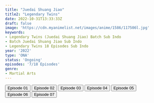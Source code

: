 ```yaml
---
title: "Juedai Shuang Jiao"
title2: "Legendary Twins"
date: 2022-10-31T13:33:33Z
draft: false
image: 'https://cdn.myanimelist.net/images/anime/1586/117506l.jpg'
keywords:
- Legendary Twins (Juedai Shuang Jiao) Batch Sub Indo
- Batch Juedai Shuang Jiao Sub Indo
- Legendary Twins 18 Episodes Sub Indo
year: '2022'
type: 'ONA'
status: 'Ongoing'
episodes: '7/18 Episodes'
genre:
- Martial Arts
---
```


<div class="d-g gg-5 gtc-r ai-c">
<button onclick="window.open('?arc=FsQB1cVkHB_20221004/1/MP4/Kuramanime-LGDTWN-01-480p-Anichin','_blank')">Episode 01</button>
<button onclick="window.open('?arc=FsQB1cVkHB_20221004/2/MP4/Kuramanime-LGDTWN-02-480p-Anichin','_blank')">Episode 02</button>
<button onclick="window.open('?arc=UMeaHumiUd_20221005/3/MP4/Kuramanime-LGDTWN-03-480p-Anichin','_blank')">Episode 03</button>
<button onclick="window.open('?arc=InyHsRQnmc_20221010/4/MP4/Kuramanime-LGDTWN-04-480p-Anichin','_blank')">Episode 04</button>
<button onclick="window.open('?arc=NANP406bUi_20221017/5/MP4/Kuramanime-LGDTWN-05-480p-Anichin','_blank')">Episode 05</button>
<button onclick="window.open('?kur=KOI KISAMA/LGDTWN/6/MP4/Kuramanime-LGDTWN-06-480p-Anichin','_blank')">Episode 06</button>
<button onclick="window.open('?arc=pMk526ofIa_20221031/7/MP4/Kuramanime-LGDTWN-07-480p-Anichin','_blank')">Episode 07</button>
</div>